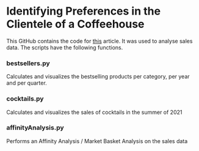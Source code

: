 # Identifying Preferences in the Clientele of a Coffeehouse

This GitHub contains the code for [this](https://tomkral.nl/projects/Coffee/coffee.html) article. It was used to analyse sales data. The scripts have the following functions.

### bestsellers.py
Calculates and visualizes the bestselling products per category, per year and per quarter.

### cocktails.py
Calculates and visualizes the sales of cocktails in the summer of 2021

### affinityAnalysis.py
Performs an Affinity Analysis / Market Basket Analysis on the sales data